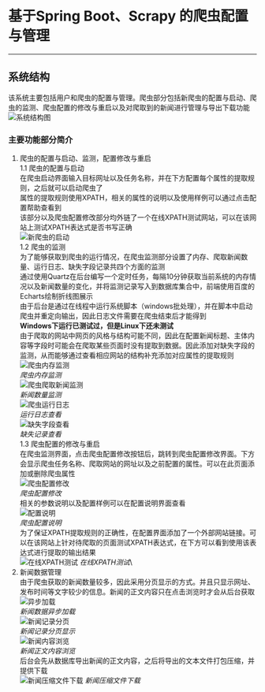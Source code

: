 # 基于Spring Boot、Scrapy 的爬虫配置与管理
---
## 系统结构
该系统主要包括用户和爬虫的配置与管理。爬虫部分包括新爬虫的配置与启动、爬虫的监测、爬虫配置的修改与重启以及对爬取到的新闻进行管理与导出下载功能\
![系统结构图](https://github.com/lichang98/visualize_spider/blob/master/images/%E7%BD%91%E7%AB%99%E7%BB%93%E6%9E%84%E5%9B%BE.PNG)
### 主要功能部分简介
1. 爬虫的配置与启动、监测，配置修改与重启\
1.1 爬虫的配置与启动\
 在爬虫启动界面输入目标网址以及任务名称，并在下方配置每个属性的提取规则，之后就可以启动爬虫了\
 属性的提取规则使用XPATH，相关的属性的说明以及使用样例可以通过点击配置帮助查看到\
 该部分以及爬虫配置修改部分均外链了一个在线XPATH测试网站，可以在该网站上测试XPATH表达式是否书写正确\
 ![新爬虫的启动](https://github.com/lichang98/visualize_spider/blob/master/images/%E6%96%B0%E7%88%AC%E8%99%AB%E5%90%AF%E5%8A%A8.PNG)\
1.2 爬虫的监测\
 为了能够获取到爬虫的运行情况，在爬虫监测部分设置了内存、爬取新闻数量、运行日志、缺失字段记录共四个方面的监测\
 通过使用Quartz在后台编写一个定时任务，每隔10分钟获取当前系统的内存情况以及新闻数量的变化，并将监测记录写入到数据库集合中，前端使用百度的Echarts绘制折线图展示\
 由于后台是通过在线程中运行系统脚本（windows批处理），并在脚本中启动爬虫并重定向输出，因此日志文件需要在爬虫结束后才能得到\
 **Windows下运行已测试过，但是Linux下还未测试**\
 由于爬取的网站中网页的风格与结构可能不同，因此在配置新闻标题、主体内容等字段时可能会在爬取某些页面时没有提取到数据。因此添加对缺失字段的监测，从而能够通过查看相应网站的结构补充添加对应属性的提取规则\
 ![爬虫内存监测](https://github.com/lichang98/visualize_spider/blob/master/images/%E7%88%AC%E8%99%AB%E7%9B%91%E6%B5%8B.PNG)\
 *爬虫内存监测*\
 ![爬虫爬取新闻监测](https://github.com/lichang98/visualize_spider/blob/master/images/%E7%88%AC%E8%99%AB%E7%9B%91%E6%B5%8B2.PNG)\
 *新闻数量监测* \
 ![爬虫运行日志](https://github.com/lichang98/visualize_spider/blob/master/images/%E7%88%AC%E8%99%AB%E7%9B%91%E6%B5%8B3.PNG)\
 *运行日志查看* \
 ![缺失字段查看](https://github.com/lichang98/visualize_spider/blob/master/images/%E7%88%AC%E8%99%AB%E7%9B%91%E6%B5%8B4.PNG)\
 *缺失记录查看*\
 1.3 爬虫配置的修改与重启\
  在爬虫监测界面，点击爬虫配置修改按钮后，跳转到爬虫配置修改界面。下方会显示爬虫任务名称、爬取网站的网址以及之前配置的属性。可以在此页面添加或删除爬虫属性\
  ![爬虫配置修改](https://github.com/lichang98/visualize_spider/blob/master/images/%E7%88%AC%E8%99%AB%E9%85%8D%E7%BD%AE%E4%BF%AE%E6%94%B9.PNG)\
  *爬虫配置修改*\
  相关的参数说明以及配置样例可以在配置说明界面查看\
  ![配置说明](https://github.com/lichang98/visualize_spider/blob/master/images/%E7%88%AC%E8%99%AB%E9%85%8D%E7%BD%AE%E8%AF%B4%E6%98%8E.PNG)\
  *爬虫配置说明*\
  为了保证XPATH提取规则的正确性，在配置界面添加了一个外部网站链接。可以在该网站上针对待爬取的页面测试XPATH表达式，在下方可以看到使用该表达式进行提取的输出结果\
  ![在线XPATH测试](https://github.com/lichang98/visualize_spider/blob/master/images/%E5%9C%A8%E7%BA%BFXPATH%E6%B5%8B%E8%AF%95.PNG)
  *在线XPATH测试*\
2. 新闻数据管理\
 由于爬虫获取的新闻数量较多，因此采用分页显示的方式。并且只显示网址、发布时间等文字较少的信息。新闻的正文内容只在点击浏览时才会从后台获取\
![异步加载](https://github.com/lichang98/visualize_spider/blob/master/images/ajax%E5%BC%82%E6%AD%A5%E6%95%B0%E6%8D%AE%E5%8A%A0%E8%BD%BD.PNG)\
*新闻数据异步加载*\
![新闻记录分页](https://github.com/lichang98/visualize_spider/blob/master/images/%E6%96%B0%E9%97%BB%E6%95%B0%E6%8D%AE%E6%B5%8F%E8%A7%88.PNG)\
*新闻记录分页显示*\
![新闻内容浏览](https://github.com/lichang98/visualize_spider/blob/master/images/%E6%96%B0%E9%97%BB%E5%86%85%E5%AE%B9%E6%B5%8F%E8%A7%88.PNG)\
*新闻正文内容浏览*\
后台会先从数据库导出新闻的正文内容，之后将导出的文本文件打包压缩，并提供下载\
![新闻压缩文件下载](https://github.com/lichang98/visualize_spider/blob/master/images/%E6%96%B0%E9%97%BB%E6%95%B0%E6%8D%AE%E5%AF%BC%E5%87%BA.PNG)
*新闻压缩文件下载*
